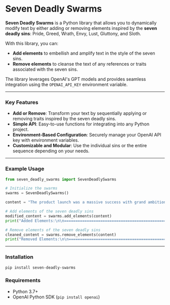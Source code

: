# Seven Deadly Swarms

**Seven Deadly Swarms** is a Python library that allows you to dynamically modify text by either adding or removing elements inspired by the **seven deadly sins**: Pride, Greed, Wrath, Envy, Lust, Gluttony, and Sloth.

With this library, you can:
- **Add elements** to embellish and amplify text in the style of the seven sins.
- **Remove elements** to cleanse the text of any references or traits associated with the seven sins.

The library leverages OpenAI's GPT models and provides seamless integration using the `OPENAI_API_KEY` environment variable.

---

### Key Features
- **Add or Remove**: Transform your text by sequentially applying or removing traits inspired by the seven deadly sins.
- **Simple API**: Easy-to-use functions for integrating into any Python project.
- **Environment-Based Configuration**: Securely manage your OpenAI API key with environment variables.
- **Customizable and Modular**: Use the individual sins or the entire sequence depending on your needs.

---

### Example Usage

```python
from seven_deadly_swarms import SevenDeadlySwarms

# Initialize the swarms
swarms = SevenDeadlySwarms()

content = "The product launch was a massive success with grand ambition and meticulous details."

# Add elements of the seven deadly sins
modified_content = swarms.add_elements(content)
print("Added Elements:\n\n==============================================", modified_content)

# Remove elements of the seven deadly sins
cleaned_content = swarms.remove_elements(content)
print("Removed Elements:\n\n==============================================", cleaned_content)
```

---

### Installation

```bash
pip install seven-deadly-swarms
```

### Requirements
- Python 3.7+
- OpenAI Python SDK (`pip install openai`)

